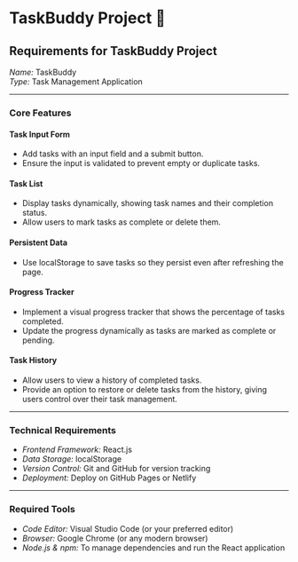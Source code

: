 # TaskBuddy Project 📝

## Requirements for TaskBuddy Project

*Name:* TaskBuddy  
*Type:* Task Management Application  

---

### Core Features

#### Task Input Form
- Add tasks with an input field and a submit button.
- Ensure the input is validated to prevent empty or duplicate tasks.

#### Task List
- Display tasks dynamically, showing task names and their completion status.
- Allow users to mark tasks as complete or delete them.

#### Persistent Data
- Use localStorage to save tasks so they persist even after refreshing the page.

#### Progress Tracker
- Implement a visual progress tracker that shows the percentage of tasks completed.
- Update the progress dynamically as tasks are marked as complete or pending.

#### Task History
- Allow users to view a history of completed tasks.
- Provide an option to restore or delete tasks from the history, giving users control over their task management.

---

### Technical Requirements
- *Frontend Framework:* React.js
- *Data Storage:* localStorage
- *Version Control:* Git and GitHub for version tracking
- *Deployment:* Deploy on GitHub Pages or Netlify

---

### Required Tools
- *Code Editor:* Visual Studio Code (or your preferred editor)
- *Browser:* Google Chrome (or any modern browser)
- *Node.js & npm:* To manage dependencies and run the React application
